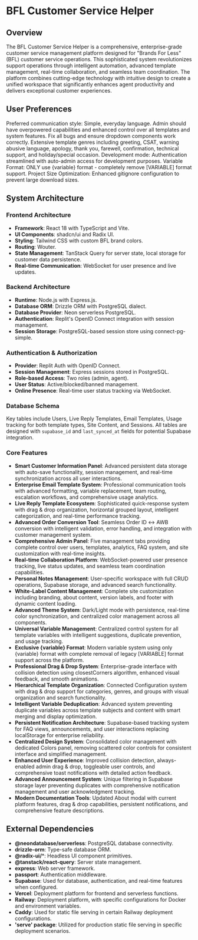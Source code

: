 # BFL Customer Service Helper

## Overview
The BFL Customer Service Helper is a comprehensive, enterprise-grade customer service management platform designed for "Brands For Less" (BFL) customer service operations. This sophisticated system revolutionizes support operations through intelligent automation, advanced template management, real-time collaboration, and seamless team coordination. The platform combines cutting-edge technology with intuitive design to create a unified workspace that significantly enhances agent productivity and delivers exceptional customer experiences.

## User Preferences
Preferred communication style: Simple, everyday language.
Admin should have overpowered capabilities and enhanced control over all templates and system features.
Fix all bugs and ensure dropdown components work correctly.
Extensive template genres including greeting, CSAT, warning abusive language, apology, thank you, farewell, confirmation, technical support, and holiday/special occasion.
Development mode: Authentication streamlined with auto-admin access for development purposes.
Variable Format: ONLY use {variable} format - completely remove [VARIABLE] format support.
Project Size Optimization: Enhanced gitignore configuration to prevent large download sizes.

## System Architecture

### Frontend Architecture
- **Framework**: React 18 with TypeScript and Vite.
- **UI Components**: shadcn/ui and Radix UI.
- **Styling**: Tailwind CSS with custom BFL brand colors.
- **Routing**: Wouter.
- **State Management**: TanStack Query for server state, local storage for customer data persistence.
- **Real-time Communication**: WebSocket for user presence and live updates.

### Backend Architecture
- **Runtime**: Node.js with Express.js.
- **Database ORM**: Drizzle ORM with PostgreSQL dialect.
- **Database Provider**: Neon serverless PostgreSQL.
- **Authentication**: Replit's OpenID Connect integration with session management.
- **Session Storage**: PostgreSQL-based session store using connect-pg-simple.

### Authentication & Authorization
- **Provider**: Replit Auth with OpenID Connect.
- **Session Management**: Express sessions stored in PostgreSQL.
- **Role-based Access**: Two roles (admin, agent).
- **User Status**: Active/blocked/banned management.
- **Online Presence**: Real-time user status tracking via WebSocket.

### Database Schema
Key tables include Users, Live Reply Templates, Email Templates, Usage tracking for both template types, Site Content, and Sessions. All tables are designed with `supabase_id` and `last_synced_at` fields for potential Supabase integration.

### Core Features
- **Smart Customer Information Panel**: Advanced persistent data storage with auto-save functionality, session management, and real-time synchronization across all user interactions.
- **Enterprise Email Template System**: Professional communication tools with advanced formatting, variable replacement, team routing, escalation workflows, and comprehensive usage analytics.
- **Live Reply Template Ecosystem**: Sophisticated quick-response system with drag & drop organization, horizontal grouped layout, intelligent categorization, and real-time performance tracking.
- **Advanced Order Conversion Tool**: Seamless Order ID ↔ AWB conversion with intelligent validation, error handling, and integration with customer management system.
- **Comprehensive Admin Panel**: Five management tabs providing complete control over users, templates, analytics, FAQ system, and site customization with real-time insights.
- **Real-time Collaboration Platform**: WebSocket-powered user presence tracking, live status updates, and seamless team coordination capabilities.
- **Personal Notes Management**: User-specific workspace with full CRUD operations, Supabase storage, and advanced search functionality.
- **White-Label Content Management**: Complete site customization including branding, about content, version labels, and footer with dynamic content loading.
- **Advanced Theme System**: Dark/Light mode with persistence, real-time color synchronization, and centralized color management across all components.
- **Universal Variable Management**: Centralized control system for all template variables with intelligent suggestions, duplicate prevention, and usage tracking.
- **Exclusive {variable} Format**: Modern variable system using only {variable} format with complete removal of legacy [VARIABLE] format support across the platform.
- **Professional Drag & Drop System**: Enterprise-grade interface with collision detection using closestCorners algorithm, enhanced visual feedback, and smooth animations.
- **Hierarchical Template Organization**: Connected Configuration system with drag & drop support for categories, genres, and groups with visual organization and search functionality.
- **Intelligent Variable Deduplication**: Advanced system preventing duplicate variables across template subjects and content with smart merging and display optimization.
- **Persistent Notification Architecture**: Supabase-based tracking system for FAQ views, announcements, and user interactions replacing localStorage for enterprise reliability.
- **Centralized Design System**: Consolidated color management with dedicated Colors panel, removing scattered color controls for consistent interface and simplified management.
- **Enhanced User Experience**: Improved collision detection, always-enabled admin drag & drop, toggleable user controls, and comprehensive toast notifications with detailed action feedback.
- **Advanced Announcement System**: Unique filtering in Supabase storage layer preventing duplicates with comprehensive notification management and user acknowledgment tracking.
- **Modern Documentation Tools**: Updated About modal with current platform features, drag & drop capabilities, persistent notifications, and comprehensive feature descriptions.

## External Dependencies

- **@neondatabase/serverless**: PostgreSQL database connectivity.
- **drizzle-orm**: Type-safe database ORM.
- **@radix-ui/***: Headless UI component primitives.
- **@tanstack/react-query**: Server state management.
- **express**: Web server framework.
- **passport**: Authentication middleware.
- **Supabase**: Used for database, authentication, and real-time features when configured.
- **Vercel**: Deployment platform for frontend and serverless functions.
- **Railway**: Deployment platform, with specific configurations for Docker and environment variables.
- **Caddy**: Used for static file serving in certain Railway deployment configurations.
- **'serve' package**: Utilized for production static file serving in specific deployment scenarios.
```